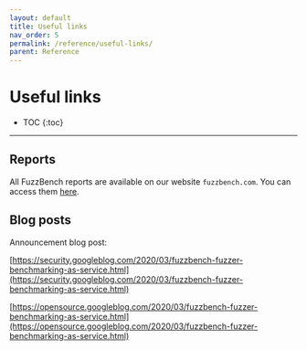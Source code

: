 ```yaml
---
layout: default
title: Useful links
nav_order: 5
permalink: /reference/useful-links/
parent: Reference
---
```


# Useful links

- TOC
{:toc}
---

## Reports

All FuzzBench reports are available on our website `fuzzbench.com`. You can
access them [here](https://www.fuzzbench.com/reports/index.html).

## Blog posts

Announcement blog post:

[https://security.googleblog.com/2020/03/fuzzbench-fuzzer-benchmarking-as-service.html](https://security.googleblog.com/2020/03/fuzzbench-fuzzer-benchmarking-as-service.html)

[https://opensource.googleblog.com/2020/03/fuzzbench-fuzzer-benchmarking-as-service.html](https://opensource.googleblog.com/2020/03/fuzzbench-fuzzer-benchmarking-as-service.html)
